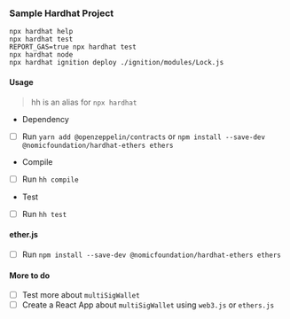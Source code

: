 ### Sample Hardhat Project
```shell
npx hardhat help
npx hardhat test
REPORT_GAS=true npx hardhat test
npx hardhat node
npx hardhat ignition deploy ./ignition/modules/Lock.js
```

#### Usage
> hh is an alias for `npx hardhat`

* Dependency
- [ ] Run `yarn add @openzeppelin/contracts` or `npm install --save-dev @nomicfoundation/hardhat-ethers ethers`

* Compile
- [ ] Run `hh compile`

* Test
- [ ] Run `hh test`

#### ether.js
- [ ] Run `npm install --save-dev @nomicfoundation/hardhat-ethers ethers`

#### More to do
- [ ] Test more about `multiSigWallet`
- [ ] Create a React App about `multiSigWallet` using `web3.js` or `ethers.js`